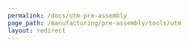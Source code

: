 ```yaml
---
permalink: /docs/utm-pre-assembly
page_path: /manufacturing/pre-assembly/tools/utm
layout: redirect
---
```


